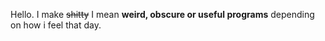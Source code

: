 Hello. I make ~~shitty~~ I mean **weird, __obscure__ or useful programs** depending on how i feel that day.